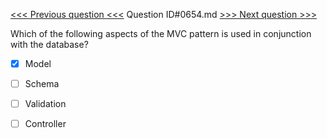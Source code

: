 [<<< Previous question <<<](0653.md)  Question ID#0654.md  [>>> Next question >>>](0655.md) 

Which of the following aspects of the MVC pattern is used in conjunction with the database?




- [x]  Model

- [ ]  Schema

- [ ]  Validation

- [ ]  Controller

